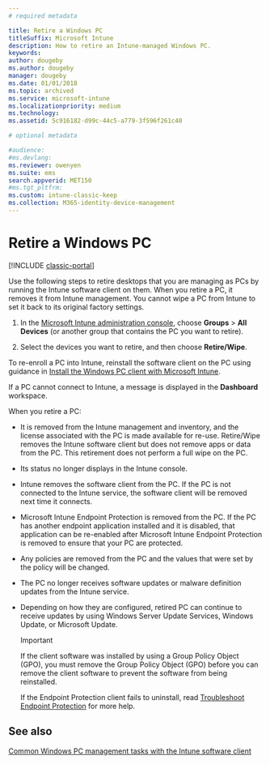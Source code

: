```yaml
---
# required metadata

title: Retire a Windows PC 
titleSuffix: Microsoft Intune
description: How to retire an Intune-managed Windows PC.
keywords:
author: dougeby
ms.author: dougeby
manager: dougeby
ms.date: 01/01/2018
ms.topic: archived
ms.service: microsoft-intune
ms.localizationpriority: medium
ms.technology:
ms.assetid: 5c916182-d99c-44c5-a779-3f596f261c40

# optional metadata

#audience:
#ms.devlang:
ms.reviewer: owenyen
ms.suite: ems
search.appverid: MET150
#ms.tgt_pltfrm:
ms.custom: intune-classic-keep
ms.collection: M365-identity-device-management
---
```


# Retire a Windows PC

[!INCLUDE [classic-portal](../../intune-classic/includes/classic-portal.md)]

Use the following steps to retire desktops that you are managing as PCs by running the Intune software client on them. When you retire a PC, it removes it from Intune management. You cannot wipe a PC from Intune to set it back to its original factory settings.

1. In the [Microsoft Intune administration console](https://manage.microsoft.com/), choose **Groups** &gt; **All Devices** (or another group that contains the PC you want to retire).

2. Select the devices you want to retire, and then choose **Retire/Wipe**.

To re-enroll a PC into Intune, reinstall the software client on the PC using guidance in [Install the Windows PC client with Microsoft Intune](../install-the-windows-pc-client-with-microsoft-intune.md).

If a PC cannot connect to Intune, a message is displayed in the **Dashboard** workspace.

When you retire a PC:

- It is removed from the Intune management and inventory, and the license associated with the PC is made available for re-use. Retire/Wipe removes the Intune software client but does not remove apps or data from the PC. This retirement does not perform a full wipe on the PC.

- Its status no longer displays in the Intune console.

- Intune removes the software client from the PC. If the PC is not connected to the Intune service, the software client will be removed next time it connects.

- Microsoft Intune Endpoint Protection is removed from the PC. If the PC has another endpoint application installed and it is disabled, that application can be re-enabled after Microsoft Intune Endpoint Protection is removed to ensure that your PC are protected.

- Any policies are removed from the PC and the values that were set by the policy will be changed.

- The PC no longer receives software updates or malware definition updates from the Intune service.

- Depending on how they are configured, retired PC can continue to receive updates by using Windows Server Update Services, Windows Update, or Microsoft Update.

    > [!IMPORTANT]
    > If the client software was installed by using a Group Policy Object (GPO), you must remove the Group Policy Object (GPO) before you can remove the client software to prevent the software from being reinstalled.

    If the Endpoint Protection client fails to uninstall, read [Troubleshoot Endpoint Protection](/intune/troubleshoot-endpoint-protection-in-microsoft-intune) for more help.

## See also

[Common Windows PC management tasks with the Intune software client](common-windows-pc-management-tasks-with-the-microsoft-intune-computer-client.md)
